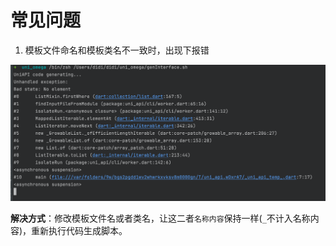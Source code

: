# 常见问题

1. 模板文件命名和模板类名不一致时，出现下报错
<img src="./public/011.png" width="600"/>

 **解决方式**：修改模板文件名或者类名，让这二者`名称内容`保持一样(`_`不计入名称内容)，重新执行代码生成脚本。